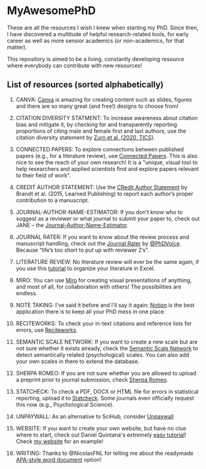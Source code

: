 # MyAwesomePhD

These are all the resources I wish I knew when starting my PhD. Since then, I have discovered a multitude of helpful research-related tools, for early career as well as more sensior academics (or non-academics, for that matter). 

This repository is aimed to be a living, constantly developing resource where everybody can contribute with new resources!

## List of resources (sorted alphabetically)

1) CANVA: [Canva](www.canva.com) is amazing for creating content such as slides, figures and there are so many great (and free!) designs to choose from!

1) CITATION DIVERSITY STATMENT: To increase awareness about citation bias and mitigate it, by checking for and transparently reporting proportions of citing male and female first and last authors, use the citation diversity statement by [Zurn et al. (2020, TICS)](https://pubmed.ncbi.nlm.nih.gov/32762966/).

1) CONNECTED PAPERS: To explore connections between published papers (e.g., for a literature review), use [Connected Papers](https://www.connectedpapers.com/). This is also nice to see the reach of your own research! It is a "unique, visual tool to help researchers and applied scientists find and explore papers relevant to their field of work".

1) CREDIT AUTHOR STATEMENT: Use the [CRedit Author Statement](https://www.elsevier.com/authors/policies-and-guidelines/credit-author-statement) by Brandt et al. (2015, Learned Publishing) to report each author’s proper contribution to a manuscript.

1) JOURNAL-AUTHOR-NAME-ESTIMATOR: If you don’t know who to suggest as a reviewer or what journal to submit your paper to, check out JANE – the [Journal-Author-Name-Estimator](jane.biosemantics.org).

1) JOURNAL RATER: If you want to know about the review process and manuscript handling, check out the [Journal Rater](https://phdvoice.org/journalrater/) by [@PhDVoice](https://twitter.com/PhDVoice). Because “life’s too short to put up with reviewer 2’s”.

1) LITERATURE REVIEW: No literature review will ever be the same again, if you use this [tutorial](https://twitter.com/SteMcQuilliam/status/1252241904810557448?s=20) to organize your literature in Excel.

1) MIRO: You can use [Miro](https://miro.com/) for creating visual presentations of anything, and most of all, for collaboration with others! The possibilities are endless.

14) NOTE TAKING: I've said it before and I'll say it again: [Notion](http://notion.so/) is the best application there is to keep all your PhD mess in one place.

1) RECITEWORKS: To check your in-text citations and reference lists for errors, use [Reciteworks](www.reciteworks.com).

1) SEMANTIC SCALE NETWORK: If you want to create a new scale but are not sure whether it exists already, check the [Semantic Scale Network](rosenbusch.shinyapps.io/semantic_net/) to detect semantically related (psychological) scales. You can also add your own scales in there to extend the database.

1) SHERPA ROMEO: If you are not sure whether you are allowed to upload a preprint prior to journal submission, check [Sherpa Romeo](v2.sherpa.ac.uk/romeo/).

1) STATCHECK: To check a PDF, DOCX or HTML file for errors in statistical reporting, upload it to [Statcheck](www.statcheck.io). Some journals even officially request this now (e.g., Psychological Science).

1) UNPAYWALL: As an alternative to SciHub, consider [Unpaywall](unpaywall.org)

1) WEBSITE: If you want to create your own website, but have no clue where to start, check out Daniel Quintana's extremely [easy tutorial](https://twitter.com/dsquintana/status/1310715433654382599?s=20)! Check [my website](www.helenahartmann.com) for an example!

1) WRITING: Thanks to @NicolasFNL for telling me about the readymade [APA-style word document](https://twitter.com/NicolasFNL/status/1357048003027230726?s=20) option!
